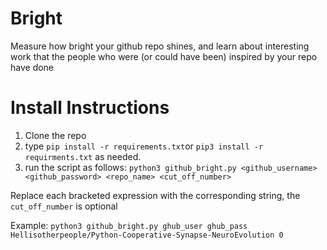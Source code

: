 # Bright
Measure how bright your github repo shines, and learn about interesting work that the people who were (or could have been) inspired by your repo have done

# Install Instructions

1. Clone the repo 
2. type `pip install -r requirements.txt`or `pip3 install -r requirments.txt` as needed. 
3. run the script as follows: `python3 github_bright.py <github_username> <github_password> <repo_name> <cut_off_number>`

Replace each bracketed expression with the corresponding string, the `cut_off_number` is optional 

Example:
`python3 github_bright.py ghub_user ghub_pass Hellisotherpeople/Python-Cooperative-Synapse-NeuroEvolution 0`


